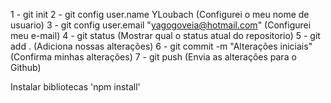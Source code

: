 1 - git init
2 - git config user.name YLoubach (Configurei o meu nome de usuario)
3 - git config user.email "yagogoveia@hotmail.com" (Configurei meu e-mail)
4 - git status (Mostrar qual o status atual do repositorio)
5 - git add . (Adiciona nossas alterações)
6 - git commit -m "Alterações iniciais" (Confirma minhas alterações)
7 - git push (Envia as alterações para o Github)


Instalar bibliotecas
'npm install'